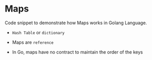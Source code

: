 # Maps

Code snippet to demonstrate how Maps works in Golang Language.

* `Hash Table` or `dictionary`

* Maps are `reference`
* In Go, maps have no contract to maintain the order of the keys 